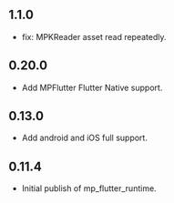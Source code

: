 ## 1.1.0

* fix: MPKReader asset read repeatedly.

## 0.20.0

* Add MPFlutter  Flutter Native support.

## 0.13.0

* Add android and iOS full support.

## 0.11.4

* Initial publish of mp_flutter_runtime.
